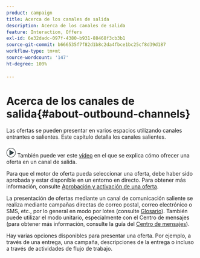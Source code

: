 ```yaml
---
product: campaign
title: Acerca de los canales de salida
description: Acerca de los canales de salida
feature: Interaction, Offers
exl-id: 6e32dadc-097f-4380-b931-88468f3cb3b1
source-git-commit: b666535f7f82d1b8c2da4fbce1bc25cf8d39d187
workflow-type: tm+mt
source-wordcount: '147'
ht-degree: 100%

---
```


# Acerca de los canales de salida{#about-outbound-channels}



Las ofertas se pueden presentar en varios espacios utilizando canales entrantes o salientes. Este capítulo detalla los canales salientes.

![](assets/do-not-localize/how-to-video.png) También puede ver este [vídeo](https://helpx.adobe.com/campaign/classic/how-to/deliver-an-offer-on-outbound-channel-in-acv6.html?playlist=/ccx/v1/collection/product/campaign/classic/segment/digital-marketers/explevel/intermediate/applaunch/get-started/collection.ccx.js&amp;ref=helpx.adobe.com) en el que se explica cómo ofrecer una oferta en un canal de salida.

Para que el motor de oferta pueda seleccionar una oferta, debe haber sido aprobada y estar disponible en un entorno en directo. Para obtener más información, consulte [Aprobación y activación de una oferta](../../interaction/using/approving-and-activating-an-offer.md).

La presentación de ofertas mediante un canal de comunicación saliente se realiza mediante campañas directas de correo postal, correo electrónico o SMS, etc., por lo general en modo por lotes (consulte [Glosario](../../interaction/using/i-glossary.md)). También puede utilizar el modo unitario, especialmente con el Centro de mensajes (para obtener más información, consulte la guía del [Centro de mensajes](../../message-center/using/about-transactional-messaging.md)).

Hay varias opciones disponibles para presentar una oferta. Por ejemplo, a través de una entrega, una campaña, descripciones de la entrega o incluso a través de actividades de flujo de trabajo.
